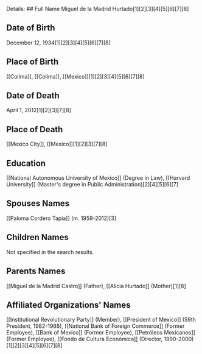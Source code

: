 Details: ## Full Name
Miguel de la Madrid Hurtado[1][2][3][4][5][6][7][8]

## Date of Birth
December 12, 1934[1][2][3][4][5][6][7][8]

## Place of Birth
[[Colima]], [[Colima]], [[Mexico]][1][2][3][4][5][6][7][8]

## Date of Death
April 1, 2012[1][2][3][7][8]

## Place of Death
[[Mexico City]], [[Mexico]][1][2][3][7][8]

## Education
[[National Autonomous University of Mexico]] (Degree in Law),
[[Harvard University]] (Master's degree in Public Administration)[2][4][5][6][7]

## Spouses Names
[[Paloma Cordero Tapia]] (m. 1959-2012)[3]

## Children Names
Not specified in the search results.

## Parents Names
[[Miguel de la Madrid Castro]] (Father),
[[Alicia Hurtado]] (Mother)[1][6]

## Affiliated Organizations' Names
[[Institutional Revolutionary Party]] (Member),
[[President of Mexico]] (59th President, 1982-1988),
[[National Bank of Foreign Commerce]] (Former Employee),
[[Bank of Mexico]] (Former Employee),
[[Petróleos Mexicanos]] (Former Employee),
[[Fondo de Cultura Económica]] (Director, 1990-2000)[1][2][3][4][5][6][7][8]

